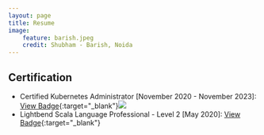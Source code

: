 ```yaml
---
layout: page
title: Resume
image:
    feature: barish.jpeg
    credit: Shubham - Barish, Noida
---
```

## Certification
- Certified Kubernetes Administrator [November 2020 - November 2023]: [View Badge](https://www.youracclaim.com/badges/498da3c8-b89e-49b6-be55-571a678b035c){:target="_blank"}<img src="https://raw.githubusercontent.com/buildkite/emojis/master/img-buildkite-64/kubernetes.png"/>
- Lightbend Scala Language Professional - Level 2 [May 2020]: [View Badge](https://www.youracclaim.com/badges/86414c16-ea89-44ce-b5b4-75a8d9eb0559/public_url){:target="_blank"}